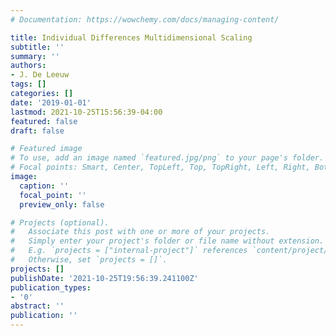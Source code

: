 ```yaml
---
# Documentation: https://wowchemy.com/docs/managing-content/

title: Individual Differences Multidimensional Scaling
subtitle: ''
summary: ''
authors:
- J. De Leeuw
tags: []
categories: []
date: '2019-01-01'
lastmod: 2021-10-25T15:56:39-04:00
featured: false
draft: false

# Featured image
# To use, add an image named `featured.jpg/png` to your page's folder.
# Focal points: Smart, Center, TopLeft, Top, TopRight, Left, Right, BottomLeft, Bottom, BottomRight.
image:
  caption: ''
  focal_point: ''
  preview_only: false

# Projects (optional).
#   Associate this post with one or more of your projects.
#   Simply enter your project's folder or file name without extension.
#   E.g. `projects = ["internal-project"]` references `content/project/deep-learning/index.md`.
#   Otherwise, set `projects = []`.
projects: []
publishDate: '2021-10-25T19:56:39.241100Z'
publication_types:
- '0'
abstract: ''
publication: ''
---
```

